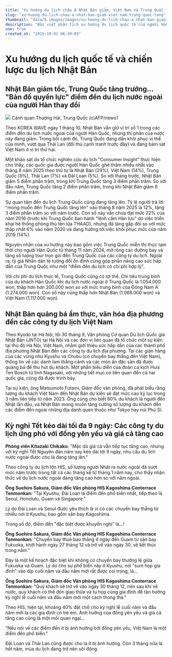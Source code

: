 ```yaml
---
title: "Xu hướng du lịch châu Á Nhật Bản giảm, Việt Nam và Trung Quốc tăng"
slug: "xu-huong-du-lich-chau-a-nhat-ban-giam-viet-nam-trung-quoc-tang"
thumbnail: "data/6.images/images/xu-huong-du-lich-chau-a-nhat-ban-giam-viet-nam-trung-quoc-tang.webp"
description: "Bài viết phân tích xu hướng du lịch quốc tế của người Hàn và Nhật. Nhật Bản mất thị phần vào tay Trung Quốc và Việt Nam. Nhật cũng quảng bá du lịch địa phương cho Việt Nam, trong khi du khách Nhật vẫn chuộng đi nước ngoài."
use: true
created_at: "2025-10-01 06:30:05"
---
```


# Xu hướng du lịch quốc tế và chiến lược du lịch Nhật Bản

## Nhật Bản giảm tốc, Trung Quốc tăng trưởng... "Bản đồ quyền lực" điểm đến du lịch nước ngoài của người Hàn thay đổi

![](/images/20251001-03601069-clc_korea-000-1-view.webp)
Cảnh quan Thượng Hải, Trung Quốc (c)AFP/news1

Theo KOREA WAVE ngày 1 tháng 10, Nhật Bản vẫn giữ vị trí số 1 trong các điểm đến du lịch nước ngoài của người Hàn Quốc, nhưng thị phần của nước này đang giảm. Trong bối cảnh đó, Trung Quốc đang dần khôi phục vị thế của mình, vượt qua Thái Lan (đối thủ cạnh tranh trước đây) và đang bám sát Việt Nam ở vị trí thứ hai.

Một khảo sát do tổ chức nghiên cứu du lịch "Consumer Insight" thực hiện cho thấy, các quốc gia được người Hàn Quốc ghé thăm nhiều nhất vào tháng 8 năm 2025 theo thứ tự là Nhật Bản (29%), Việt Nam (14%), Trung Quốc (9%), Thái Lan (7%) và Đài Loan (5%). So với tháng trước, Nhật Bản giảm 5 điểm phần trăm, trong khi Trung Quốc tăng 3 điểm phần trăm. So với đầu năm, Trung Quốc tăng 2 điểm phần trăm, trong khi Nhật Bản giảm 6 điểm phần trăm.

Sự quan tâm đến du lịch Trung Quốc cũng đang tăng lên. Tỷ lệ người trả lời "mong muốn đến Trung Quốc tăng lên" vào tháng 8 năm 2025 là 12%, tăng 3 điểm phần trăm so với năm trước. Con số này vẫn chưa đạt mức 22% của năm 2016 (trước khi Trung Quốc ban hành "lệnh cấm Hàn lưu" do việc triển khai hệ thống phòng thủ tên lửa THAAD), nhưng đã tăng gấp đôi so với mức thấp nhất 6% vào năm 2020 và đang hướng tới việc khôi phục mức của năm 2019 (14%).

Nguyên nhân của xu hướng này bao gồm việc Trung Quốc miễn thị thực tạm thời cho người Hàn Quốc từ tháng 11 năm 2024, mở rộng các đường bay và tăng số lượng tour trọn gói đến Trung Quốc của các công ty du lịch. Ngoài ra, tỷ giá Nhân dân tệ tương đối ổn định cũng góp phần nâng cao sức hấp dẫn của Trung Quốc như một "điểm đến du lịch có chi phí hợp lý".

Với chi phí du lịch thực tế, Trung Quốc cũng có lợi thế. Chi tiêu trung bình của du khách Hàn Quốc khi du lịch nước ngoài ở Trung Quốc là 1.054.000 won, thấp hơn hơn 200.000 won so với mức trung bình của Đông Nam Á (1.274.000 won). Con số này cũng thấp hơn Nhật Bản (1.068.000 won) và Việt Nam (1.117.000 won).

## Nhật Bản quảng bá ẩm thực, văn hóa địa phương đến các công ty du lịch Việt Nam

Theo Kyodo tại Hà Nội, tối 30 tháng 9, Văn phòng Cơ quan Du lịch Quốc gia Nhật Bản (JNTO) tại Hà Nội và các đơn vị liên quan đã tổ chức một sự kiện tại thủ đô Hà Nội, Việt Nam, nhằm giới thiệu sức hấp dẫn của các thành phố địa phương Nhật Bản đến các công ty du lịch địa phương. Tại các gian hàng của các vùng như Kyushu và Chubu (có chuyến bay thẳng đến Việt Nam), thông tin về các danh lam thắng cảnh và các món ăn đặc sản đã được quảng bá để thu hút du khách. Một phần biểu diễn của đoàn ca kịch Huis Ten Bosch từ tỉnh Nagasaki, với những tiết mục có liên quan đến cả hai quốc gia, cũng đã được trình bày.

Tại sự kiện, ông Matsumoto Futami, Giám đốc văn phòng, đã phát biểu rằng lượng du khách Việt Nam đến Nhật Bản dự kiến sẽ đạt mức cao kỷ lục trong 3 năm liên tiếp từ năm 2023. Ông cũng cho biết 80% du khách là người đến Nhật lần đầu, và Nhật Bản mong muốn tăng cường số lượng du khách đến các điểm đến ngoài những địa danh quen thuộc như Tokyo hay núi Phú Sĩ.

## Kỳ nghỉ Tết kéo dài tối đa 9 ngày: Các công ty du lịch ứng phó với đồng yên yếu và giá cả tăng cao

**Phóng viên Kitazaki Chikako:**
"Mặc dù giá cả vẫn tiếp tục tăng cao, nhưng với kỳ nghỉ Tết Nguyên đán năm nay kéo dài tới 9 ngày, nhu cầu du lịch nước ngoài được cho là đang tăng lên."

Theo công ty du lịch lớn HIS, số lượng người Nhật ra nước ngoài đã vượt mức năm trước trong tất cả các tháng kể từ tháng 1 năm nay, cho thấy nhận thức về du lịch nước ngoài đang tăng cao hơn so với năm ngoái.

**Ông Suehiro Sakura, Giám đốc Văn phòng HIS Kagoshima Centerrace Tenmonkan:**
"Tại Kyushu, Đài Loan là điểm đến phổ biến nhất, tiếp theo là Seoul, Honolulu, Guam và Singapore."

Lý do Đài Loan và Seoul được yêu thích là vì có các chuyến bay thẳng từ nhiều nơi ở Kyushu, bao gồm sân bay Kagoshima.

Trong số đó, điểm đến "đặc biệt được khuyến nghị" là...!

**Ông Suehiro Sakura, Giám đốc Văn phòng HIS Kagoshima Centerrace Tenmonkan:**
"Chuyến bay thuê bao thẳng 4 ngày đến Guam từ sân bay Fukuoka, khởi hành ngày 27 tháng 12 và trở về vào ngày 30, sẽ kết thúc trong năm."

Đây là một kế hoạch đặc biệt khi không có chuyến bay thường lệ giữa Fukuoka và Guam. Lý do cho sự phổ biến này ở Kyushu, nơi "sum họp gia đình" vào dịp cuối năm và đầu năm mới rất được coi trọng, là...

**Ông Suehiro Sakura, Giám đốc Văn phòng HIS Kagoshima Centerrace Tenmonkan:**
"Quý khách sẽ trở về vào ngày 30 tháng 12, nên sau khi về nước, quý khách có thể đón giao thừa và tụ họp cùng gia đình để tận hưởng kỳ nghỉ lễ cuối năm và đầu năm mới một cách thong thả."

Theo HIS, hiện tại, khoảng 40% đặt chỗ cho kỳ nghỉ lễ cuối năm và đầu năm mới là các gia đình có trẻ em. Ảnh hưởng của đồng yên yếu và giá cả tăng cao cũng là một mối quan ngại...

"Nếu nói về các điểm đến ít bị ảnh hưởng bởi đồng yên yếu, Việt Nam là một điểm đến phổ biến."

Đài Loan và Thái Lan cũng được cho là ít bị ảnh hưởng. Còn 3 tháng nữa là hết năm, mùa du lịch đang trở nên sôi động.